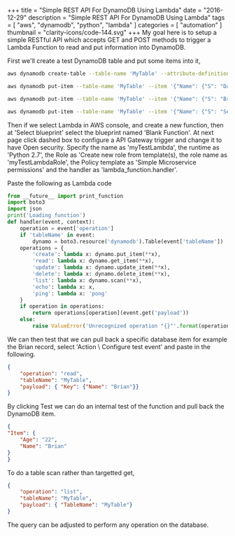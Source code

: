 +++
title = "Simple REST API For DynamoDB Using Lambda"
date = "2016-12-29"
description = "Simple REST API For DynamoDB Using Lambda"
tags = [
    "aws",
    "dynamodb",
    "python",
    "lambda"
]
categories = [
    "automation"
]
thumbnail = "clarity-icons/code-144.svg"
+++
My goal here is to setup a simple RESTful API which accepts GET and POST methods to trigger a Lambda Function to read and put information into DynamoDB.

First we'll create a test DynamoDB table and put some items into it,

```bash
aws dynamodb create-table --table-name 'MyTable' --attribute-definitions '[{"AttributeName": "Name", "AttributeType": "S"}]' --key-schema '[{"AttributeName": "Name", "KeyType": "HASH"}]' --provisioned-throughput '{"ReadCapacityUnits": '5', "WriteCapacityUnits": '5'}'

aws dynamodb put-item --table-name 'MyTable' --item '{"Name": {"S": "David"},"Age": {"S": "42"}}'

aws dynamodb put-item --table-name 'MyTable' --item '{"Name": {"S": "Brian"},"Age": {"S": "22"}}'

aws dynamodb put-item --table-name 'MyTable' --item '{"Name": {"S": "Sean"},"Age": {"S": "35"}}'
```

Then if we select Lambda in AWS console, and create a new function, then at 'Select blueprint' select the blueprint named 'Blank Function'. At next page click dashed box to configure a API Gateway trigger and change it to have Open security. Specify the name as 'myTestLambda', the runtime as 'Python 2.7', the Role as 'Create new role from template(s), the role name as 'myTestLambdaRole', the Policy template as 'Simple Microservice permissions' and the handler as 'lambda_function.handler'.

Paste the following as Lambda code

```python
from __future__ import print_function
import boto3
import json
print('Loading function')
def handler(event, context):
    operation = event['operation']
    if 'tableName' in event:
        dynamo = boto3.resource('dynamodb').Table(event['tableName'])
    operations = {
        'create': lambda x: dynamo.put_item(**x),
        'read': lambda x: dynamo.get_item(**x),
        'update': lambda x: dynamo.update_item(**x),
        'delete': lambda x: dynamo.delete_item(**x),
        'list': lambda x: dynamo.scan(**x),
        'echo': lambda x: x,
        'ping': lambda x: 'pong'
    }
    if operation in operations:
        return operations[operation](event.get('payload'))
    else:
        raise ValueError('Unrecognized operation "{}"'.format(operation))
```

We can then test that we can pull back a specific database item for example the Brian record, select 'Action \ Configure test event' and paste in the following.

```json
{
    "operation": "read",
    "tableName": "MyTable",
    "payload": { "Key": {"Name": "Brian"}}
}
```

By clicking Test we can do an internal test of the function and pull back the DynamoDB item.

```json
{
"Item": {
    "Age": "22",
    "Name": "Brian"
}
}
```

To do a table scan rather than targetted get,

```json
{
    "operation": "list",
    "tableName": "MyTable",
    "payload": { "TableName": "MyTable"}
}
```

The query can be adjusted to perform any operation on the database.